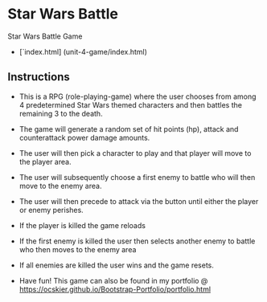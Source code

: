 # Star Wars Battle

Star Wars Battle Game

* [`index.html] (unit-4-game/index.html)

## Instructions

* This is a RPG (role-playing-game) where the user chooses from among 4 predetermined Star Wars themed characters and then
battles the remaining 3 to the death.

* The game will generate a random set of hit points (hp), attack and counterattack power damage amounts.

* The user will then pick a character to play and that player will move to the player area.

* The user will subsequently choose a first enemy to battle who will then move to the enemy area.

* The user will then precede to attack via the button until either the player or enemy perishes.

* If the player is killed the game reloads 

* If the first enemy is killed the user then selects another enemy to battle who then moves to the enemy area

* If all enemies are killed the user wins and the game resets.

* Have fun! This game can also be found in my portfolio @ <https://ocskier.github.io/Bootstrap-Portfolio/portfolio.html>
